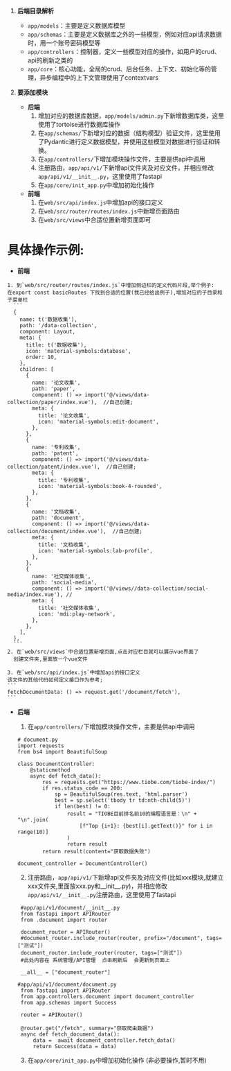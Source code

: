 1. **后端目录解析**
   - `app/models`：主要是定义数据库模型
   - `app/schemas`：主要是定义数据库之外的一些模型，例如对应api请求数据时，用一个账号密码模型等
   - `app/controllers`：控制器，定义一些模型对应的操作，如用户的crud、api的刷新之类的
   - `app/core`：核心功能，全局的crud、后台任务、上下文、初始化等的管理，异步编程中的上下文管理使用了contextvars


2. **要添加模块**
   - **后端**
     1. 增加对应的数据库数据，`app/models/admin.py`下新增数据库类，这里使用了tortoise进行数据库操作
     2. 在`app/schemas/`下新增对应的数据（结构模型）验证文件，这里使用了Pydantic进行定义数据模型，并使用这些模型对数据进行验证和转换。
     3. 在`app/controllers/`下增加模块操作文件，主要是供api中调用
     4. 注册路由，`app/api/v1/`下新增api文件夹及对应文件，并相应修改`app/api/v1/__init__.py`，这里使用了fastapi
     5. 在`app/core/init_app.py`中增加初始化操作
   - **前端**
     1. 在`web/src/api/index.js`中增加api的接口定义
     2. 在`web/src/router/routes/index.js`中新增页面路由
     3. 在`web/src/views`中合适位置新增页面即可



# 具体操作示例:
   - **前端**

    1. 到`web/src/router/routes/index.js`中增加侧边栏的定义代码片段,举个例子:
    在export const basicRoutes 下找到合适的位置(我已经给出例子),增加对应的子目录和子菜单栏
      ```
      {
        name: t('数据收集'), 
        path: '/data-collection',
        component: Layout,
        meta: {
          title: t('数据收集'),
          icon: 'material-symbols:database',
          order: 10,
        },
        children: [
          {
            name: '论文收集',
            path: 'paper',
            component: () => import('@/views/data-collection/paper/index.vue'),  //自己创建;
            meta: {
              title: '论文收集',
              icon: 'material-symbols:edit-document',
            },
          },
          {
            name: '专利收集',
            path: 'patent',
            component: () => import('@/views/data-collection/patent/index.vue'),  //自己创建;
            meta: {
              title: '专利收集',
              icon: 'material-symbols:book-4-rounded',
            },
          },
          {
            name: '文档收集',
            path: 'document',
            component: () => import('@/views/data-collection/document/index.vue'),  //自己创建;
            meta: {
              title: '文档收集',
              icon: 'material-symbols:lab-profile',
            },
          },
          {
            name: '社交媒体收集',
            path: 'social-media',
            component: () => import('@/views//data-collection/social-media/index.vue'), //
            meta: {
              title: '社交媒体收集',
              icon: 'mdi:play-network',
            },
          },
        ],
      },
      ```
    2. 在`web/src/views`中合适位置新增页面,点击对应栏目就可以展示vue界面了
      创建文件夹,里面放一个vue文件

    3. 在`web/src/api/index.js`中增加api的接口定义
    该文件的其他代码如何定义接口作为参考;
    ```
    fetchDocumentData: () => request.get('/document/fetch'),
    ```
- **后端**
    1. 在`app/controllers/`下增加模块操作文件，主要是供api中调用
    ```
    # document.py
    import requests
    from bs4 import BeautifulSoup

    class DocumentController:
        @staticmethod
        async def fetch_data():
            res = requests.get("https://www.tiobe.com/tiobe-index/")
            if res.status_code == 200:
                sp = BeautifulSoup(res.text, 'html.parser')
                best = sp.select('tbody tr td:nth-child(5)')
                if len(best) != 0:
                    result = "TIOBE目前排名前10的编程语言是：\n" + "\n".join(
                        [f"Top {i+1}: {best[i].getText()}" for i in range(10)]
                    )
                    return result
            return result(content="获取数据失败")

    document_controller = DocumentController()
    ```
     2. 注册路由，`app/api/v1/`下新增api文件夹及对应文件(比如xxx模块,就建立xxx文件夹,里面放xxx.py和__init__.py)，并相应修改`app/api/v1/__init__.py`注册路由，这里使用了fastapi
     ```
      #app/api/v1/document/__init__.py
      from fastapi import APIRouter
      from .document import router

      document_router = APIRouter()
      #document_router.include_router(router, prefix="/document", tags=["测试"])
      document_router.include_router(router, tags=["测试"])
      #此处内容在 系统管理/API管理  点击刷新后  会更新到页面上

      __all__ = ["document_router"]
     ```

     ```
     #app/api/v1/document/document.py
      from fastapi import APIRouter
      from app.controllers.document import document_controller
      from app.schemas import Success

      router = APIRouter()

      @router.get("/fetch", summary="获取爬虫数据")
      async def fetch_document_data():
          data =  await document_controller.fetch_data()
          return Success(data = data) 
    ```

     3. 在`app/core/init_app.py`中增加初始化操作 (非必要操作,暂时不用)




